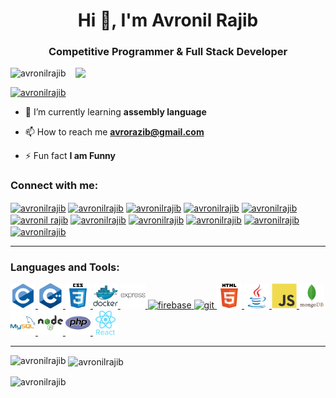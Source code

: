 <h1 align="center">Hi 👋, I'm Avronil Rajib</h1>
<h3 align="center">Competitive Programmer & Full Stack Developer</h3>
<img align="right" width="400" src="https://i.ibb.co/ZYxwTrc/rajibPic.jpg">

<p align="left"> <img src="https://komarev.com/ghpvc/?username=avronilrajib&label=Profile%20views&color=0e75b6&style=flat" alt="avronilrajib" /> </p>

<p align="left"> <a href="https://facebook.com/avronilrajib" target="blank"><img src="https://img.shields.io/twitter/follow/avronilrajib?logo=facebook&style=for-the-badge" alt="avronilrajib" /></a> </p>

- 🌱 I’m currently learning **assembly language**

- 📫 How to reach me **avrorazib@gmail.com**

- ⚡ Fun fact **I am Funny**

<h3 align="left">Connect with me:</h3>
<p align="left">
<a href="https://codepen.io/avronilrajib" target="blank"><img align="center" src="https://raw.githubusercontent.com/rahuldkjain/github-profile-readme-generator/master/src/images/icons/Social/codepen.svg" alt="avronilrajib" height="30" width="40" /></a>
<a href="https://twitter.com/avronilrajib" target="blank"><img align="center" src="https://raw.githubusercontent.com/rahuldkjain/github-profile-readme-generator/master/src/images/icons/Social/twitter.svg" alt="avronilrajib" height="30" width="40" /></a>
<a href="https://linkedin.com/in/avronilrajib" target="blank"><img align="center" src="https://raw.githubusercontent.com/rahuldkjain/github-profile-readme-generator/master/src/images/icons/Social/linked-in-alt.svg" alt="avronilrajib" height="30" width="40" /></a>
<a href="https://fb.com/avronilrajib" target="blank"><img align="center" src="https://raw.githubusercontent.com/rahuldkjain/github-profile-readme-generator/master/src/images/icons/Social/facebook.svg" alt="avronilrajib" height="30" width="40" /></a>
<a href="https://instagram.com/avronilrajib" target="blank"><img align="center" src="https://raw.githubusercontent.com/rahuldkjain/github-profile-readme-generator/master/src/images/icons/Social/instagram.svg" alt="avronilrajib" height="30" width="40" /></a>
<a href="https://www.youtube.com/c/avronil rajib" target="blank"><img align="center" src="https://raw.githubusercontent.com/rahuldkjain/github-profile-readme-generator/master/src/images/icons/Social/youtube.svg" alt="avronil rajib" height="30" width="40" /></a>
<a href="https://www.codechef.com/users/avronilrajib" target="blank"><img align="center" src="https://cdn.jsdelivr.net/npm/simple-icons@3.1.0/icons/codechef.svg" alt="avronilrajib" height="30" width="40" /></a>
<a href="https://www.hackerrank.com/avronilrajib" target="blank"><img align="center" src="https://raw.githubusercontent.com/rahuldkjain/github-profile-readme-generator/master/src/images/icons/Social/hackerrank.svg" alt="avronilrajib" height="30" width="40" /></a>
<a href="https://codeforces.com/profile/avronilrajib" target="blank"><img align="center" src="https://raw.githubusercontent.com/rahuldkjain/github-profile-readme-generator/master/src/images/icons/Social/codeforces.svg" alt="avronilrajib" height="30" width="40" /></a>
<a href="https://www.leetcode.com/avronilrajib" target="blank"><img align="center" src="https://raw.githubusercontent.com/rahuldkjain/github-profile-readme-generator/master/src/images/icons/Social/leet-code.svg" alt="avronilrajib" height="30" width="40" /></a>
<a href="https://www.hackerearth.com/avronilrajib" target="blank"><img align="center" src="https://raw.githubusercontent.com/rahuldkjain/github-profile-readme-generator/master/src/images/icons/Social/hackerearth.svg" alt="avronilrajib" height="30" width="40" /></a>
</p>
  <hr/>
<h3 align="left">Languages and Tools:</h3>
<p align="left"> <a href="https://www.cprogramming.com/" target="_blank" rel="noreferrer"> <img src="https://raw.githubusercontent.com/devicons/devicon/master/icons/c/c-original.svg" alt="c" width="40" height="40"/> </a> <a href="https://www.w3schools.com/cpp/" target="_blank" rel="noreferrer"> <img src="https://raw.githubusercontent.com/devicons/devicon/master/icons/cplusplus/cplusplus-original.svg" alt="cplusplus" width="40" height="40"/> </a> <a href="https://www.w3schools.com/css/" target="_blank" rel="noreferrer"> <img src="https://raw.githubusercontent.com/devicons/devicon/master/icons/css3/css3-original-wordmark.svg" alt="css3" width="40" height="40"/> </a>
  <a href="https://www.docker.com/" target="_blank" rel="noreferrer"> <img src="https://raw.githubusercontent.com/devicons/devicon/master/icons/docker/docker-original-wordmark.svg" alt="docker" width="40" height="40"/> </a> 
  <a href="https://expressjs.com" target="_blank" rel="noreferrer"> <img src="https://raw.githubusercontent.com/devicons/devicon/master/icons/express/express-original-wordmark.svg" alt="express" width="40" height="40"/> </a> <a href="https://firebase.google.com/" target="_blank" rel="noreferrer"> <img src="https://www.vectorlogo.zone/logos/firebase/firebase-icon.svg" alt="firebase" width="40" height="40"/> </a> <a href="https://git-scm.com/" target="_blank" rel="noreferrer"> <img src="https://www.vectorlogo.zone/logos/git-scm/git-scm-icon.svg" alt="git" width="40" height="40"/> </a> <a href="https://www.w3.org/html/" target="_blank" rel="noreferrer"> <img src="https://raw.githubusercontent.com/devicons/devicon/master/icons/html5/html5-original-wordmark.svg" alt="html5" width="40" height="40"/> </a> <a href="https://www.java.com" target="_blank" rel="noreferrer"> <img src="https://raw.githubusercontent.com/devicons/devicon/master/icons/java/java-original.svg" alt="java" width="40" height="40"/> </a> <a href="https://developer.mozilla.org/en-US/docs/Web/JavaScript" target="_blank" rel="noreferrer"> <img src="https://raw.githubusercontent.com/devicons/devicon/master/icons/javascript/javascript-original.svg" alt="javascript" width="40" height="40"/> </a> <a href="https://www.mongodb.com/" target="_blank" rel="noreferrer"> <img src="https://raw.githubusercontent.com/devicons/devicon/master/icons/mongodb/mongodb-original-wordmark.svg" alt="mongodb" width="40" height="40"/> </a> <a href="https://www.mysql.com/" target="_blank" rel="noreferrer"> 
  <img src="https://raw.githubusercontent.com/devicons/devicon/master/icons/mysql/mysql-original-wordmark.svg" alt="mysql" width="40" height="40"/> </a> <a href="https://nodejs.org" target="_blank" rel="noreferrer">
  <img src="https://raw.githubusercontent.com/devicons/devicon/master/icons/nodejs/nodejs-original-wordmark.svg" alt="nodejs" width="40" height="40"/> </a> <a href="https://www.php.net" target="_blank" rel="noreferrer">
  <img src="https://raw.githubusercontent.com/devicons/devicon/master/icons/php/php-original.svg" alt="php" width="40" height="40"/> </a> <a href="https://reactjs.org/" target="_blank" rel="noreferrer">
  <img src="https://raw.githubusercontent.com/devicons/devicon/master/icons/react/react-original-wordmark.svg" alt="react" width="40" height="40"/> </a> 
<hr/>

<p><img align="left" src="https://github-readme-stats.vercel.app/api/top-langs?username=avronilrajib&show_icons=true&locale=en&layout=compact" alt="avronilrajib" /></p>

<p>&nbsp;<img align="center" src="https://github-readme-stats.vercel.app/api?username=avronilrajib&show_icons=true&locale=en" alt="avronilrajib" /></p>

<p><img align="center" src="https://github-readme-streak-stats.herokuapp.com/?user=avronilrajib&" alt="avronilrajib" /></p>


